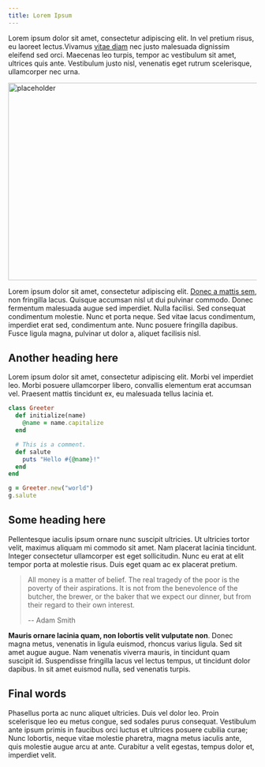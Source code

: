 ```yaml
---
title: Lorem Ipsum
---
```


Lorem ipsum dolor sit amet, consectetur adipiscing elit. In vel pretium
risus, eu laoreet lectus.<!-- excerpt -->Vivamus [vitae diam](/) nec justo
malesuada dignissim eleifend sed orci. Maecenas leo turpis, tempor ac
vestibulum sit amet, ultrices quis ante. Vestibulum justo nisl, venenatis
eget rutrum scelerisque, ullamcorper nec urna.

<img src="https://picsum.photos/600/400" alt="placeholder" width="600" height="400" />

Lorem ipsum dolor sit amet, consectetur adipiscing
elit. [Donec a mattis sem](/), non fringilla lacus. Quisque accumsan nisl ut dui
pulvinar commodo. Donec fermentum malesuada augue sed imperdiet. Nulla
facilisi. Sed consequat condimentum molestie. Nunc et porta neque. Sed vitae
lacus condimentum, imperdiet erat sed, condimentum ante. Nunc posuere
fringilla dapibus. Fusce ligula magna, pulvinar ut dolor a, aliquet facilisis
nisl.

## Another heading here

Lorem ipsum dolor sit amet, consectetur adipiscing elit. Morbi vel imperdiet
leo. Morbi posuere ullamcorper libero, convallis elementum erat accumsan vel.
Praesent mattis tincidunt ex, eu malesuada tellus lacinia et.

```ruby
class Greeter
  def initialize(name)
    @name = name.capitalize
  end

  # This is a comment.
  def salute
    puts "Hello #{@name}!"
  end
end

g = Greeter.new("world")
g.salute
```

## Some heading here

Pellentesque iaculis ipsum ornare nunc suscipit ultricies. Ut ultricies
tortor velit, maximus aliquam mi commodo sit amet. Nam placerat lacinia
tincidunt. Integer consectetur ullamcorper est eget sollicitudin. Nunc eu
erat at elit tempor porta at molestie risus. Duis eget quam ac ex placerat
pretium.

> All money is a matter of belief. The real tragedy of the poor is the poverty
> of their aspirations. It is not from the benevolence of the butcher, the
> brewer, or the baker that we expect our dinner, but from their regard to
> their own interest.
>
> -- Adam Smith

**Mauris ornare lacinia quam, non lobortis velit vulputate non**. Donec magna
metus, venenatis in ligula euismod, rhoncus varius ligula. Sed sit amet augue
augue. Nam venenatis viverra mauris, in tincidunt quam suscipit id.
Suspendisse fringilla lacus vel lectus tempus, ut tincidunt dolor dapibus. In
sit amet euismod nulla, sed venenatis turpis.

## Final words

Phasellus porta ac nunc aliquet ultricies. Duis vel dolor leo. Proin
scelerisque leo eu metus congue, sed sodales purus consequat. Vestibulum ante
ipsum primis in faucibus orci luctus et ultrices posuere cubilia curae; Nunc
lobortis, neque vitae molestie pharetra, magna metus iaculis ante, quis
molestie augue arcu at ante. Curabitur a velit egestas, tempus dolor et,
imperdiet velit.
